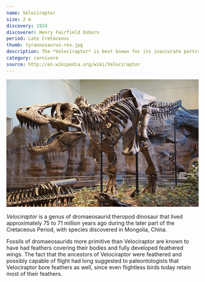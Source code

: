 ```yaml
---
name: Velociraptor
size: 2 m
discovery: 1924
discoverer: Henry Fairfield Osborn
period: Late Cretaceous
thumb: tyrannosaurus-rex.jpg
description: The *Velociraptor* is best known for its inaccurate portrayal in films including Jurassic Park
category: carnivore
source: http://en.wikipedia.org/wiki/Velociraptor
---
```


![Tyrannosaurus Rex skeleton](img/tyrannosaurus-rex-skeleton.jpg)

*Velociraptor* is a genus of dromaeosaurid theropod dinosaur that lived approximately 75 to 71 million years ago during the later part of the Cretaceous Period, with species discovered in Mongolia, China.

Fossils of dromaeosaurids more primitive than Velociraptor are known to have had feathers covering their bodies and fully developed feathered wings. The fact that the ancestors of Velociraptor were feathered and possibly capable of flight had long suggested to paleontologists that Velociraptor bore feathers as well, since even flightless birds today retain most of their feathers.
